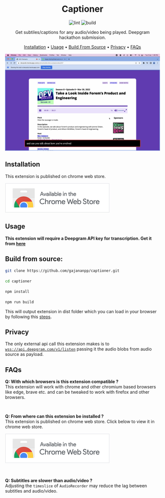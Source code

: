<div align="center">

# Captioner

![lint](https://github.com/gajananpp/captioner/actions/workflows/lint.yml/badge.svg) 
![build](https://github.com/gajananpp/captioner/actions/workflows/build.yml/badge.svg) 

Get subtiles/captions for any audio/video being played. Deepgram hackathon submission.

[Installation](#installation) •
[Usage](#usage) •
[Build From Source](#build-from-source) •
[Privacy](#privacy) •
[FAQs](#faqs)

<img src="src/static/thumbnail.png" alt="Demo PNG" width="640"/>

</div>

## Installation
This extension is published on chrome web store.

[![Add from Chrome web store](src/static/chrome-web-store-btn.png)](https://chrome.google.com/webstore/detail/captioner/ilehdekjacappgghkgmmlbhgbnlkgoid)

## Usage

**This extension will require a Deepgram API key for transcription. Get it from [here](https://console.deepgram.com/signup)**

## Build from source:

```bash
git clone https://github.com/gajananpp/captioner.git

cd captioner

npm install

npm run build
```
This will output extension in dist folder which you can load in your browser by following this [steps](https://developer.chrome.com/docs/extensions/mv3/getstarted/#:~:text=The%20directory%20holding%20the%20manifest%20file%20can%20be%20added%20as%20an%20extension%20in%20developer%20mode%20in%20its%20current%20state.).


## Privacy
The only external api call this extension makes is to [`wss://api.deepgram.com/v1/listen`](https://developers.deepgram.com/api-reference/#transcription-streaming) passing it the audio blobs from audio source as payload.

## FAQs

**Q: With which browsers is this extension compatible ?**
<br>
This extension will work with chrome and other chromium based browsers like edge, brave etc. and can be tweaked to work with firefox and other browsers.

<br>

**Q: From where can this extension be installed ?**
<br>
This extension is published on chrome web store. Click below to view it in chrome web store.

[![Add from Chrome web store](src/static/chrome-web-store-btn.png)](https://chrome.google.com/webstore/detail/captioner/ilehdekjacappgghkgmmlbhgbnlkgoid)

<br>

**Q: Subtitles are slower than audio/video ?**
<br>
Adjusting the `timeslice` of `AudioRecorder` may reduce the lag between subtitles and audio/video.

<br>